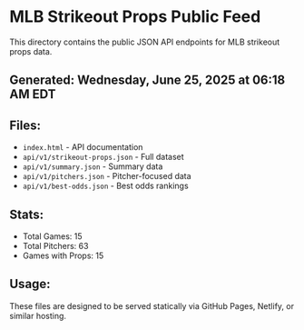 # MLB Strikeout Props Public Feed

This directory contains the public JSON API endpoints for MLB strikeout props data.

## Generated: Wednesday, June 25, 2025 at 06:18 AM EDT

## Files:
- `index.html` - API documentation
- `api/v1/strikeout-props.json` - Full dataset
- `api/v1/summary.json` - Summary data
- `api/v1/pitchers.json` - Pitcher-focused data  
- `api/v1/best-odds.json` - Best odds rankings

## Stats:
- Total Games: 15
- Total Pitchers: 63
- Games with Props: 15

## Usage:
These files are designed to be served statically via GitHub Pages, Netlify, or similar hosting.
